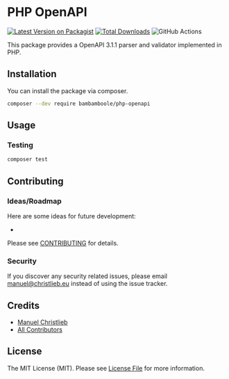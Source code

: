 # PHP OpenAPI

[![Latest Version on Packagist](https://img.shields.io/packagist/v/bambamboole/php-openapi.svg?style=flat-square)](https://packagist.org/packages/bambamboole/php-openapi)
[![Total Downloads](https://img.shields.io/packagist/dt/bambamboole/php-openapi.svg?style=flat-square)](https://packagist.org/packages/bambamboole/php-openapi)
![GitHub Actions](https://github.com/bambamboole/php-openapi/actions/workflows/main.yml/badge.svg)

This package provides a OpenAPI 3.1.1 parser and validator implemented in PHP.

## Installation

You can install the package via composer.

```bash
composer --dev require bambamboole/php-openapi
```

## Usage



### Testing

```bash
composer test
```

## Contributing

### Ideas/Roadmap

Here are some ideas for future development:

* 

Please see [CONTRIBUTING](CONTRIBUTING.md) for details.

### Security

If you discover any security related issues, please email manuel@christlieb.eu instead of using the issue tracker.

## Credits

- [Manuel Christlieb](https://github.com/bambamboole)
- [All Contributors](../../contributors)

## License

The MIT License (MIT). Please see [License File](LICENSE.md) for more information.
